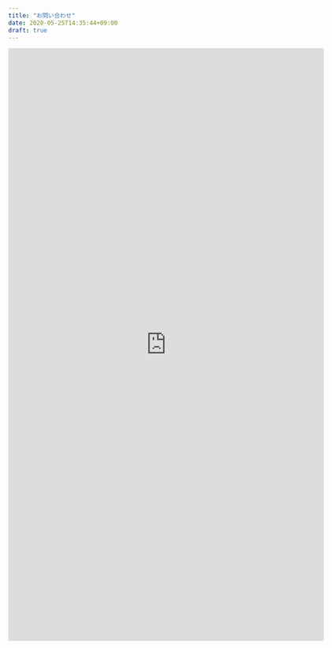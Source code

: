 ```yaml
---
title: "お問い合わせ"
date: 2020-05-25T14:35:44+09:00
draft: true
---
```


<!--more-->

<iframe src="https://docs.google.com/forms/d/e/1FAIpQLSc4kRXVa0WW_G52cWMlFiCIc6yCd9kBVl7Vip-Shoj6UZiOYw/viewform?embedded=true" width="640" height="1200" frameborder="0" marginheight="0" marginwidth="0">読み込んでいます…</iframe>
